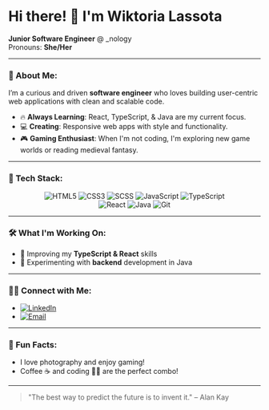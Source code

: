 # Hi there! 👋 I'm Wiktoria Lassota

**Junior Software Engineer** @ _nology  
Pronouns: **She/Her**  


---

### 🚀 About Me:
I’m a curious and driven **software engineer** who loves building user-centric web applications with clean and scalable code.

- 🔥 **Always Learning**: React, TypeScript, & Java are my current focus.
- 💻 **Creating**: Responsive web apps with style and functionality.
- 🎮 **Gaming Enthusiast**: When I'm not coding, I'm exploring new game worlds or reading medieval fantasy.

---

### 💼 Tech Stack:
<div align="center">
  
  ![HTML5](https://img.shields.io/badge/HTML5-E34F26?style=for-the-badge&logo=html5&logoColor=white)
  ![CSS3](https://img.shields.io/badge/CSS3-1572B6?style=for-the-badge&logo=css3&logoColor=white)
  ![SCSS](https://img.shields.io/badge/SCSS-CC6699?style=for-the-badge&logo=sass&logoColor=white)
  ![JavaScript](https://img.shields.io/badge/JavaScript-F7DF1E?style=for-the-badge&logo=javascript&logoColor=black)
  ![TypeScript](https://img.shields.io/badge/TypeScript-3178C6?style=for-the-badge&logo=typescript&logoColor=white)  
  ![React](https://img.shields.io/badge/React-61DAFB?style=for-the-badge&logo=react&logoColor=black)
  ![Java](https://img.shields.io/badge/Java-007396?style=for-the-badge&logo=java&logoColor=white)
  ![Git](https://img.shields.io/badge/Git-F05032?style=for-the-badge&logo=git&logoColor=white)
  
</div>

---

### 🛠 What I'm Working On:
- 🚧 Improving my **TypeScript & React** skills
- 🔧 Experimenting with **backend** development in Java

---

### 🧑‍💻 Connect with Me:
- [![LinkedIn](https://img.shields.io/badge/-LinkedIn-0077B5?style=for-the-badge&logo=linkedin&logoColor=white)](https://www.linkedin.com/in/wiktoria-lassota-5a49a22a0)  
- [![Email](https://img.shields.io/badge/-Email-D14836?style=for-the-badge&logo=gmail&logoColor=white)](mailto:wiktorialassota@gmail.com)

---

### 🎨 Fun Facts:
- I love photography and enjoy gaming!
- Coffee ☕ and coding 👩‍💻 are the perfect combo!

---

> "The best way to predict the future is to invent it." – Alan Kay

